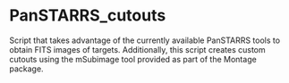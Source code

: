# PanSTARRS_cutouts
Script that takes advantage of the currently available PanSTARRS tools to obtain FITS images of targets. Additionally, this script creates custom cutouts using the mSubimage tool provided as part of the Montage package.
